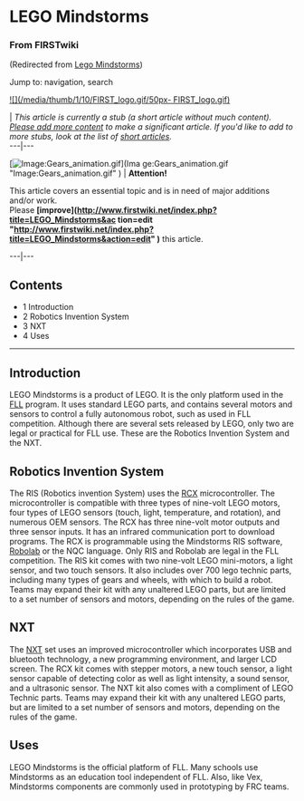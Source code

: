 # LEGO Mindstorms

### From FIRSTwiki

(Redirected from [Lego
Mindstorms](/index.php?title=Lego_Mindstorms&redirect=no "Lego Mindstorms" ))

Jump to: navigation, search

[![](/media/thumb/1/10/FIRST_logo.gif/50px-
FIRST_logo.gif)](Image:FIRST_logo.gif "" )

|  _This article is currently a stub (a short article without much content).
[Please add more
content](http://www.firstwiki.net/index.php?title=LEGO_Mindstorms&action=edit
"http://www.firstwiki.net/index.php?title=LEGO_Mindstorms&action=edit" ) to
make a significant article. If you'd like to add to more stubs, look at the
list of [short articles](Special:Shortpages "Special:Shortpages"
)._  
---|---  
  
  

[![Image:Gears_animation.gif](/media/1/14/Gears_animation.gif)](Ima
ge:Gears_animation.gif "Image:Gears_animation.gif" ) |  **Attention!**  

This article covers an essential topic and is in need of major additions
and/or work.  
Please **[improve](http://www.firstwiki.net/index.php?title=LEGO_Mindstorms&ac
tion=edit
"http://www.firstwiki.net/index.php?title=LEGO_Mindstorms&action=edit" )**
this article.  
  
---|---  
  
## Contents

  * 1 Introduction
  * 2 Robotics Invention System
  * 3 NXT
  * 4 Uses  
---  
  

## Introduction

LEGO Mindstorms is a product of LEGO. It is the only platform used in the
[FLL](FLL "FLL" ) program. It uses standard LEGO parts, and
contains several motors and sensors to control a fully autonomous robot, such
as used in FLL competition. Although there are several sets released by LEGO,
only two are legal or practical for FLL use. These are the Robotics Invention
System and the NXT.


## Robotics Invention System

The RIS (Robotics invention System) uses the
[RCX](/index.php?title=RCX&action=edit "RCX" ) microcontroller. The
microcontroller is compatible with three types of nine-volt LEGO motors, four
types of LEGO sensors (touch, light, temperature, and rotation), and numerous
OEM sensors. The RCX has three nine-volt motor outputs and three sensor
inputs. It has an infrared communication port to download programs. The RCX is
programmable using the Mindstorms RIS software,
[Robolab](/index.php?title=Robolab&action=edit "Robolab" ) or the NQC
language. Only RIS and Robolab are legal in the FLL competition. The RIS kit
comes with two nine-volt LEGO mini-motors, a light sensor, and two touch
sensors. It also includes over 700 lego technic parts, including many types of
gears and wheels, with which to build a robot. Teams may expand their kit with
any unaltered LEGO parts, but are limited to a set number of sensors and
motors, depending on the rules of the game.


## NXT

The [NXT](NXT "NXT" ) set uses an improved microcontroller which
incorporates USB and bluetooth technology, a new programming environment, and
larger LCD screen. The RCX kit comes with stepper motors, a new touch sensor,
a light sensor capable of detecting color as well as light intensity, a sound
sensor, and a ultrasonic sensor. The NXT kit also comes with a compliment of
LEGO Technic parts. Teams may expand their kit with any unaltered LEGO parts,
but are limited to a set number of sensors and motors, depending on the rules
of the game.


## Uses

LEGO Mindstorms is the official platform of FLL. Many schools use Mindstorms
as an education tool independent of FLL. Also, like Vex, Mindstorms components
are commonly used in prototyping by FRC teams.

